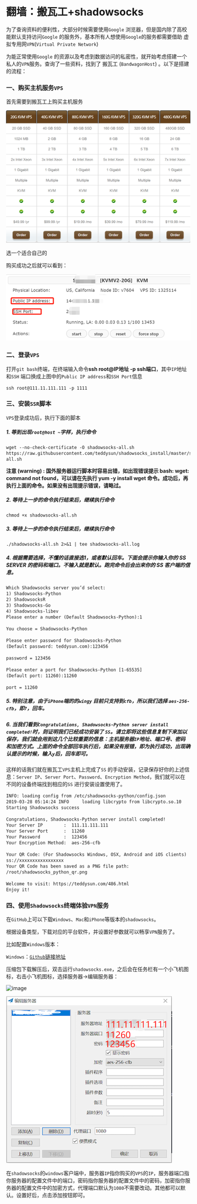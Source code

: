 # 翻墙：搬瓦工+shadowsocks

为了查询资料的便利性，大部分时候需要使用` Google ` 浏览器，但是国内除了高校能默认支持访问` Google ` 的服务外，基本所有人想使用` Google `的服务都需要借助 虚拟专用网` VPN `(` Virtual Private Network `)

为能正常使用` Google ` 的资源以及考虑到数据访问的私密性，就开始考虑搭建一个私人的` VPN `服务。查询了一些资料，找到了 搬瓦工 (` BandwagonHost `) 。以下是搭建的流程：

### 一、购买主机服务` VPS `

首先需要到搬瓦工上购买主机服务

![image from dependency](../../.vuepress/public/images/vpn-shadowsocks/1.png)

选一个适合自己的

购买成功之后就可以看到：

![image from dependency](../../.vuepress/public/images/vpn-shadowsocks/2.png)

### 二、登录` VPS `

打开` git bash `终端，在终端输入命令**ssh root@IP地址 -p ssh端口**，其中` IP `地址和` SSH ` 端口换成上图中的` Public IP address `和` SSH Port `信息

```shell
ssh root@111.11.111.111 -p 1111
```

### 三、安装` SSR `脚本

` VPS `登录成功后，执行下面的脚本

##### 1. 等到出现` root@host ~ `字样，执行命令

```shell
wget --no-check-certificate -O shadowsocks-all.sh https://raw.githubusercontent.com/teddysun/shadowsocks_install/master/shadowsocks-all.sh
```

**注意 (warning) : 国外服务器运行脚本时容易出错，如出现错误提示 bash: wget: command not found，可以请在先执行 yum -y install wget 命令。成功后，再执行上面的命令。如果没有出现提示错误，请略过。**

##### 2. 等待上一步的命令执行结束后，继续执行命令

```shell
chmod +x shadowsocks-all.sh
```

##### 3. 等待上一步的命令执行结束后，继续执行命令

```shell
./shadowsocks-all.sh 2>&1 | tee shadowsocks-all.log
```
##### 4. 根据需要选择，不懂的话直接选1，或者默认回车。下面会提示你输入你的 SS SERVER 的密码和端口。不输入就是默认。跑完命令后会出来你的 SS 客户端的信息。


```shell
Which Shadowsocks server you’d select:
1) Shadowsocks-Python
2) ShadowsocksR
3) Shadowsocks-Go
4) Shadowsocks-libev
Please enter a number (Default Shadowsocks-Python):1

You choose = Shadowsocks-Python

Please enter password for Shadowsocks-Python
(Default password: teddysun.com):123456

password = 123456

Please enter a port for Shadowsocks-Python [1-65535]
(Default port: 11260):11260

port = 11260
```

##### 5. 特别注意，由于` iPhone `端的的` wingy ` 目前只支持到` cfb `，所以我们选择 ` aes-256-cfb `，即` 7 `，回车。

##### 6. 当我们看到` Congratulations, Shadowsocks-Python server install completed! `时，则证明我们已经成功安装了 ` SS `。请立即将这些信息复制下来加以保存，我们就会用到这几个比较重要的信息：主机服务器` IP `地址、端口号、密码和加密方式。上面的命令全部回车执行后，如果没有报错，即为执行成功，出现确认提示的时候，输入` y `后，回车即可。


这样的话我们就在搬瓦工` VPS `主机上完成了` SS ` 的手动安装，记录保存好你的上述信息：` Server IP `、` Server Port `、` Password `、` Encryption Method `，我们就可以在不同的设备终端找到相应的` SS ` 进行安装设置使用了。

```shell
INFO: loading config from /etc/shadowsocks-python/config.json
2019-03-28 05:14:24 INFO     loading libcrypto from libcrypto.so.10
Starting Shadowsocks success

Congratulations, Shadowsocks-Python server install completed!
Your Server IP        :  111.11.111.111
Your Server Port      :  11260
Your Password         :  123456
Your Encryption Method:  aes-256-cfb

Your QR Code: (For Shadowsocks Windows, OSX, Android and iOS clients)
ss://xxxxxxxxxxxxxxxxx
Your QR Code has been saved as a PNG file path:
/root/shadowsocks_python_qr.png

Welcome to visit: https://teddysun.com/486.html
Enjoy it!
```

### 四、使用` Shadowsocks `终端体验` VPN `服务

在` GitHub `上可以下载` Windows `、` Mac `和` iPhone `等版本的` shadowsocks `。

根据设备类型，下载对应的平台软件，并设置好参数就可以畅享` VPN `服务了。

比如配置` Windows `版本：

` Windows `：[` Github `链接地址](https://github.com/shadowsocks/shadowsocks-windows/releases)

压缩包下载解压后，双击运行` shadowsocks.exe `，之后会在任务栏有一个小飞机图标，右击小飞机图标，选择服务器->编辑服务器：

![image](https://diycode.b0.upaiyun.com/photo/2018/8f0f81a24f59cea4af906eaee03787da.png)

![image from dependency](../../.vuepress/public/images/vpn-shadowsocks/3.png)

在` shadowsocks `的` windows `客户端中，服务器` IP `指你购买的` VPS `的` IP `，服务器端口指你服务器的配置文件中的端口，密码指你服务器的配置文件中的密码，加密指你服务器的配置文件中的加密方式，代理端口默认为` 1080 `不需要改动。其他都可以默认。设置好后，点击添加按钮即可。
